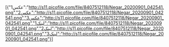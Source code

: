 [{"عکس1":"http://s11.picofile.com/file/8407512118/Negar_20200901_042541.png","عکس2":"http://s11.picofile.com/file/8407512118/Negar_20200901_042541.png","عکس3":"http://s11.picofile.com/file/8407512118/Negar_20200901_042541.png","لینک1":"http://s11.picofile.com/file/8407512118/Negar_20200901_042541.png","لینک2":"http://s11.picofile.com/file/8407512118/Negar_20200901_042541.png","لینک3":"http://s11.picofile.com/file/8407512118/Negar_20200901_042541.png"}]
